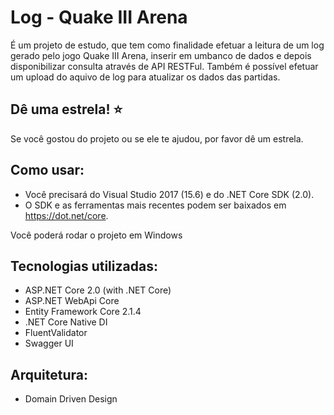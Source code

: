 # Log - Quake III Arena
É um projeto de estudo, que tem como finalidade efetuar a leitura de um log gerado pelo jogo Quake III Arena, inserir em umbanco de dados e depois disponibilizar consulta através de API RESTFul. Também é possível efetuar um upload do aquivo de log para atualizar os dados das partidas.

## Dê uma estrela! :star:
Se você gostou do projeto ou se ele te ajudou, por favor dê um estrela.

## Como usar:
- Você precisará do Visual Studio 2017 (15.6) e do .NET Core SDK (2.0).
- O SDK e as ferramentas mais recentes podem ser baixados em https://dot.net/core.

Você poderá rodar o projeto em Windows

## Tecnologias utilizadas:
- ASP.NET Core 2.0 (with .NET Core)
- ASP.NET WebApi Core
- Entity Framework Core 2.1.4
- .NET Core Native DI
- FluentValidator
- Swagger UI

## Arquitetura:
- Domain Driven Design 
